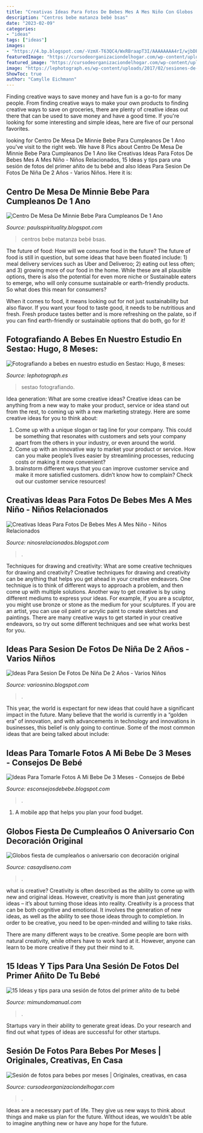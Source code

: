 ```yaml
---
title: "Creativas Ideas Para Fotos De Bebes Mes A Mes Niño Con Globos : Sestao Fotografiando"
description: "Centros bebe matanza bebé bsas"
date: "2023-02-09"
categories:
- "ideas"
tags: ["ideas"]
images:
- "https://4.bp.blogspot.com/-VzmX-T63QC4/WxRBraapT3I/AAAAAAAA4rI/wjbDPwIRgFAq3Omm9WXJvI7zPbTHQSGOgCLcBGAs/s320/ideas-para-tomar-fotos-a-tu-bebe-cumple-mes5.jpg"
featuredImage: "https://cursodeorganizaciondelhogar.com/wp-content/uploads/2017/08/ideas-para-la-fotografía-que-enmarca-los-primeros-doce-meses-del-bebe-8.jpg"
featured_image: "https://cursodeorganizaciondelhogar.com/wp-content/uploads/2017/08/ideas-para-la-fotografía-que-enmarca-los-primeros-doce-meses-del-bebe-8.jpg"
image: "https://lephotograph.es/wp-content/uploads/2017/02/sesiones-de-fotos-de-bebes-en-sestao.jpg"
ShowToc: true
author: "Camylle Eichmann"
---
```



Finding creative ways to save money and have fun is a go-to for many people. From finding creative ways to make your own products to finding creative ways to save on groceries, there are plenty of creative ideas out there that can be used to save money and have a good time. If you're looking for some interesting and simple ideas, here are five of our personal favorites.

	

		
looking for Centro De Mesa De Minnie Bebe Para Cumpleanos De 1 Ano you've visit to the right web. We have 8 Pics about Centro De Mesa De Minnie Bebe Para Cumpleanos De 1 Ano like Creativas Ideas Para Fotos De Bebes Mes A Mes Niño - Niños Relacionados, 15 Ideas y tips para una sesión de fotos del primer añito de tu bebé and also Ideas Para Sesion De Fotos De Niña De 2 Años - Varios Niños. Here it is:
		
    
## Centro De Mesa De Minnie Bebe Para Cumpleanos De 1 Ano

<img loading=lazy src="https://mla-s2-p.mlstatic.com/547815-MLA25330472057_022017-O.jpg" onerror="this.onerror=null;this.src='https://tse2.mm.bing.net/th?id=OIP.aJG25BvUB2jgDPtSCDj49AAAAA&amp;pid=15.1';" alt="Centro De Mesa De Minnie Bebe Para Cumpleanos De 1 Ano">

_Source: paulsspirituality.blogspot.com_

>centros bebe matanza bebé bsas. 

	

The future of food: How will we consume food in the future?
The future of food is still in question, but some ideas that have been floated include: 1) meal delivery services such as Uber and Deliveroo; 2) eating out less often; and 3) growing more of our food in the home. 
While these are all plausible options, there is also the potential for even more niche or Sustainable eaters to emerge, who will only consume sustainable or earth-friendly products. So what does this mean for consumers? 

When it comes to food, it means looking out for not just sustainability but also flavor. If you want your food to taste good, it needs to be nutritious and fresh. Fresh produce tastes better and is more refreshing on the palate, so if you can find earth-friendly or sustainable options that do both, go for it!

    
## Fotografiando A Bebes En Nuestro Estudio En Sestao: Hugo, 8 Meses:

<img loading=lazy src="https://lephotograph.es/wp-content/uploads/2017/02/sesiones-de-fotos-de-bebes-en-sestao.jpg" onerror="this.onerror=null;this.src='https://tse1.mm.bing.net/th?id=OIP.eJSKcGUBAIgXEPjEjRPC6gExDM&amp;pid=15.1';" alt="Fotografiando a bebes en nuestro estudio en Sestao: Hugo, 8 meses:">

_Source: lephotograph.es_

>sestao fotografiando. 

	

Idea generation: What are some creative ideas?
Creative ideas can be anything from a new way to make your product, service or idea stand out from the rest, to coming up with a new marketing strategy. Here are some creative ideas for you to think about: 
1. Come up with a unique slogan or tag line for your company. This could be something that resonates with customers and sets your company apart from the others in your industry, or even around the world. 
2. Come up with an innovative way to market your product or service. How can you make people’s lives easier by streamlining processes, reducing costs or making it more convenient? 
3. brainstorm different ways that you can improve customer service and make it more satisfied customers. didn’t know how to complain? Check out our customer service resources! 

    
## Creativas Ideas Para Fotos De Bebes Mes A Mes Niño - Niños Relacionados

<img loading=lazy src="https://i.pinimg.com/originals/73/4d/d8/734dd81cfec78594bc3aa8484dc0dff8.jpg" onerror="this.onerror=null;this.src='https://tse1.mm.bing.net/th?id=OIP.eG3QRT6aPg7CNymjC36J2AHaHY&amp;pid=15.1';" alt="Creativas Ideas Para Fotos De Bebes Mes A Mes Niño - Niños Relacionados">

_Source: ninosrelacionados.blogspot.com_

>. 

	

Techniques for drawing and creativity: What are some creative techniques for drawing and creativity?
Creative techniques for drawing and creativity can be anything that helps you get ahead in your creative endeavors. One technique is to think of different ways to approach a problem, and then come up with multiple solutions. Another way to get creative is by using different mediums to express your ideas. For example, if you are a sculptor, you might use bronze or stone as the medium for your sculptures. If you are an artist, you can use oil paint or acrylic paint to create sketches and paintings. There are many creative ways to get started in your creative endeavors, so try out some different techniques and see what works best for you.

    
## Ideas Para Sesion De Fotos De Niña De 2 Años - Varios Niños

<img loading=lazy src="https://i.pinimg.com/originals/6a/fb/79/6afb79c86f1bf35dc55a3d727b917f9c.jpg" onerror="this.onerror=null;this.src='https://tse1.mm.bing.net/th?id=OIP.02khcEdVaHSQmsGu1Z1UDwHaE8&amp;pid=15.1';" alt="Ideas Para Sesion De Fotos De Niña De 2 Años - Varios Niños">

_Source: variosnino.blogspot.com_

>. 

	

This year, the world is expectant for new ideas that could have a significant impact in the future. Many believe that the world is currently in a “golden era” of innovation, and with advancements in technology and innovations in businesses, this belief is only going to continue. Some of the most common ideas that are being talked about include: 

    
## Ideas Para Tomarle Fotos A Mi Bebe De 3 Meses - Consejos De Bebé

<img loading=lazy src="https://blog.elembarazo.net/wp-content/uploads/sites/13/2018/06/fotografias-para-cumple-mes-bebe.jpg" onerror="this.onerror=null;this.src='https://tse1.mm.bing.net/th?id=OIP.sCdm2H6i4DmmYXnmit8hbAHaTI&amp;pid=15.1';" alt="Ideas Para Tomarle Fotos A Mi Bebe De 3 Meses - Consejos de Bebé">

_Source: esconsejosdebebe.blogspot.com_

>. 

	

1. A mobile app that helps you plan your food budget.

    
## Globos Fiesta De Cumpleaños O Aniversario Con Decoración Original

<img loading=lazy src="https://casaydiseno.com/wp-content/uploads/2017/01/globos-fiesta-cumpleanos-ninos-opciones-originales.jpg" onerror="this.onerror=null;this.src='https://tse1.mm.bing.net/th?id=OIP.GnPTmZcUVaO2bX92-TglRQHaFj&amp;pid=15.1';" alt="Globos fiesta de cumpleaños o aniversario con decoración original">

_Source: casaydiseno.com_

>. 

	

what is creative?
Creativity is often described as the ability to come up with new and original ideas. However, creativity is more than just generating ideas – it’s about turning those ideas into reality.
Creativity is a process that can be both cognitive and emotional. It involves the generation of new ideas, as well as the ability to see those ideas through to completion. In order to be creative, you need to be open-minded and willing to take risks.

There are many different ways to be creative. Some people are born with natural creativity, while others have to work hard at it. However, anyone can learn to be more creative if they put their mind to it.

    
## 15 Ideas Y Tips Para Una Sesión De Fotos Del Primer Añito De Tu Bebé

<img loading=lazy src="https://4.bp.blogspot.com/-VzmX-T63QC4/WxRBraapT3I/AAAAAAAA4rI/wjbDPwIRgFAq3Omm9WXJvI7zPbTHQSGOgCLcBGAs/s320/ideas-para-tomar-fotos-a-tu-bebe-cumple-mes5.jpg" onerror="this.onerror=null;this.src='https://tse4.mm.bing.net/th?id=OIP.TedBKxDMXS6WAK2-qWxL_AAAAA&amp;pid=15.1';" alt="15 Ideas y tips para una sesión de fotos del primer añito de tu bebé">

_Source: mimundomanual.com_

>. 

	

Startups vary in their ability to generate great ideas. Do your research and find out what types of ideas are successful for other startups.

    
## Sesión De Fotos Para Bebes Por Meses | Originales, Creativas, En Casa

<img loading=lazy src="https://cursodeorganizaciondelhogar.com/wp-content/uploads/2017/08/ideas-para-la-fotografía-que-enmarca-los-primeros-doce-meses-del-bebe-8.jpg" onerror="this.onerror=null;this.src='https://tse1.mm.bing.net/th?id=OIP.3tui6diBMlBuU9AhaemKnAHaLV&amp;pid=15.1';" alt="Sesión de fotos para bebes por meses | Originales, creativas, en casa">

_Source: cursodeorganizaciondelhogar.com_

>. 

	

Ideas are a necessary part of life. They give us new ways to think about things and make us plan for the future. Without ideas, we wouldn't be able to imagine anything new or have any hope for the future.

